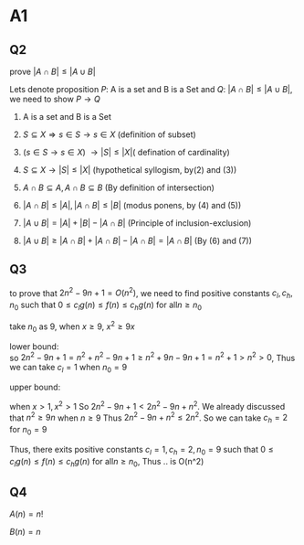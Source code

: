 # A1


## Q2
prove $|A \cap B|\le |A\cup B|$

Lets denote proposition $P:$ A is a set and B is a Set and $Q$: $|A \cap B|\le |
A\cup B|$, we need to show $P\rightarrow Q$  
1. A is a set and B is a Set
2. $S\subseteq X \Rightarrow s \in S \rightarrow s \in X$  (definition of subset)
3. $(s \in S \rightarrow s \in X)$ $\rightarrow |S|\le|X|$( defination of cardinality)
4. $S\subseteq X\rightarrow|S|\le|X|$ (hypothetical syllogism, by(2) and (3))
5. $A\cap B \subseteq A, A\cap B \subseteq B$  (By definition of intersection)  
6. $|A\cap B| \le |A|, |A\cap B| \le |B|$ (modus ponens, by (4) and (5))

7. $|A \cup B|= |A| +|B|-|A\cap B|$ (Principle of inclusion-exclusion)    
8. $|A\cup B|\ge|A\cap B|+|A\cap B|-|A\cap B| = |A\cap B|$ (By (6) and (7))



## Q3

to prove that $2n^2-9n+1 = O(n^2)$, we need to find positive constants $c_l, c_h, n_0$ such that $0\le c_lg(n)\le f(n) \le c_hg(n)$ for all$n\ge n_0$

take $n_0$ as 9, when $x\ge9$, $x^2\ge9x$   

lower bound:  
so $2n^2-9n+1 = n^2+n^2-9n+1 \ge n^2+9n-9n+1 = n^2+1>n^2>0$, Thus we can take $c_l = 1$ when $n_0 = 9$

upper bound:  

when $x>1, x^2>1$ So $2n^2-9n+1<2n^2-9n+n^2$. We already discussed that $n^2\ge9n$ when $n \ge 9$ Thus $2n^2-9n+n^2\le 2n^2$. So we can take $c_h = 2$ for $n_0 = 9$

Thus, there exits positive constants $c_l=1, c_h=2, n_0=9$ such that $0\le c_lg(n)\le f(n) \le c_hg(n)$ for all$n\ge n_0$, Thus .. is O(n^2)

## Q4
$A(n) = n!$

$B(n) = n$
